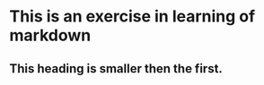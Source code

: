 # This is an exercise in learning of markdown

## This heading is smaller then the first.
<!-- This is a comment -->
